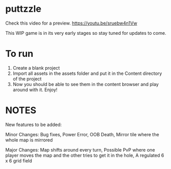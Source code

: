 # puttzzle

Check this video for a preview. 
https://youtu.be/sruebw4n1Vw

This WIP game is in its very early stages so stay tuned for updates to come. 

# To run

1. Create a blank project
2. Import all assets in the assets folder and put it in the Content directory of the project
3. Now you should be able to see them in the content browser and play around with it. Enjoy!

# NOTES
New features to be added:

Minor Changes: Bug fixes, Power Error, OOB Death, Mirror tile where the whole map is mirrored

Major Changes: Map shifts around every turn, Possible PvP where one player moves the map and the other tries to get it in the hole, A regulated 6 x 6 grid field



